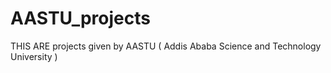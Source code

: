 # AASTU_projects
THIS ARE projects given by AASTU ( Addis Ababa Science and Technology University )
